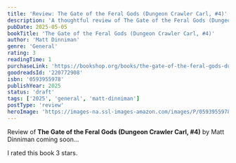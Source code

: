 ```yaml
---
title: 'Review: The Gate of the Feral Gods (Dungeon Crawler Carl, #4)'
description: 'A thoughtful review of The Gate of the Feral Gods (Dungeon Crawler Carl, #4) by Matt Dinniman'
pubDate: 2025-05-05
bookTitle: 'The Gate of the Feral Gods (Dungeon Crawler Carl, #4)'
author: 'Matt Dinniman'
genre: 'General'
rating: 3
readingTime: 1
purchaseLink: 'https://bookshop.org/books/the-gate-of-the-feral-gods-dungeon-crawler-carl-4/9780593955970'
goodreadsId: '220772908'
isbn: '0593955978'
publishYear: 2025
status: 'draft'
tags: ['2025', 'general', 'matt-dinniman']
postType: 'review'
heroImage: 'https://images-na.ssl-images-amazon.com/images/P/0593955978.01.L.jpg'
---
```


Review of **The Gate of the Feral Gods (Dungeon Crawler Carl, #4)** by Matt Dinniman coming soon...

I rated this book 3 stars.